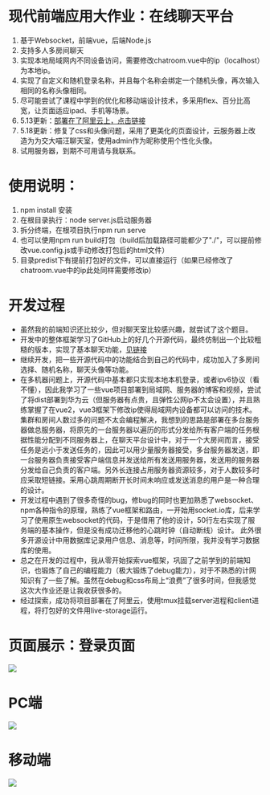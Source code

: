 # 现代前端应用大作业：在线聊天平台
1.  基于Websocket，前端vue，后端Node.js
2.  支持多人多房间聊天
3.  实现本地局域网内不同设备访问，需要修改chatroom.vue中的ip（localhost）为本地ip。
4.  实现了自定义和随机登录名称，并且每个名称会绑定一个随机头像，再次输入相同的名称头像相同。
5.  尽可能尝试了课程中学到的优化和移动端设计技术，多采用flex、百分比高宽，让页面适应ipad、手机等场景。
6.  5.13更新：[部署在了阿里云上，点击链接](http://47.107.111.88:8080/)
7.  5.18更新：修复了css和头像问题，采用了更美化的页面设计，云服务器上改造为为交大喵汪聊天室，使用admin作为昵称使用个性化头像。
8.  试用服务器，到期不可用请与我联系。
# 使用说明：
1. npm install 安装
2. 在根目录执行：node server.js启动服务器
3. 拆分终端，在根项目执行npm run serve
4. 也可以使用npm run build打包（build后加载路径可能都少了"./"，可以提前修改vue.config.js或手动修改打包后的html文件）
5. 目录predist下有提前打包好的文件，可以直接运行（如果已经修改了chatroom.vue中的ip此处同样需要修改ip）
# 开发过程
* 虽然我的前端知识还比较少，但对聊天室比较感兴趣，就尝试了这个题目。
* 开发中的整体框架学习了GitHub上的好几个开源代码，最终仿制出一个比较粗糙的版本，实现了基本聊天功能，[见链接](https://github.com/sjtuLLWWTT/Chatroom-vue)  
* 继续开发，把一些开源代码中的功能结合到自己的代码中，成功加入了多房间选择、随机名称，聊天头像等功能。  
* 在多机器问题上，开源代码中基本都只实现本地本机登录，或者ipv6协议（看不懂），因此我学习了一些vue项目部署到局域网、服务器的博客和视频，尝试了将dist部署到华为云（但服务器有点贵，且弹性公网ip不太会设置），并且熟练掌握了在vue2，vue3框架下修改ip使得局域网内设备都可以访问的技术。集群和房间人数过多的问题不太会编程解决，我想到的思路是部署在多台服务器做总服务器，将原先的一台服务器以遍历的形式分发给所有客户端的任务根据性能分配到不同服务器上，在聊天平台设计中，对于一个大房间而言，接受任务是远小于发送任务的，因此可以用少量服务器接受，多台服务器发送，即一台服务器负责接受客户端信息并发送给所有发送用服务器，发送用的服务器分发给自己负责的客户端。另外长连接占用服务器资源较多，对于人数较多时应采取短链接。采用心跳周期断开长时间未响应或发送消息的用户是一种合理的设计。
* 开发过程中遇到了很多奇怪的bug，修bug的同时也更加熟悉了websocket、npm各种指令的原理，熟练了vue框架和路由，一开始用socket.io库，后来学习了使用原生websocket的代码，于是借用了他的设计，50行左右实现了服务端的基本操作，但是没有成功迁移他的心跳时钟（自动断线）设计。  此外很多开源设计中用数据库记录用户信息、消息等，时间所限，我并没有学习数据库的使用。
* 总之在开发的过程中，我从零开始探索vue框架，巩固了之前学到的前端知识，也锻炼了自己的编程能力（极大锻炼了debug能力），对于不熟悉的计网知识有了一些了解。虽然在debug和css布局上“浪费”了很多时间，但我感觉这次大作业还是让我收获很多的。  
* 经过探索，成功将项目部署在了阿里云，使用tmux挂载server进程和client进程，将打包好的文件用live-storage运行。
# 页面展示：登录页面
![](https://github.com/sjtuLLWWTT/Chatroom-vue/blob/main/preview/pcfront.png)
# PC端
![](https://github.com/sjtuLLWWTT/Chatroom-vue/blob/main/preview/pcfront2.png)
# 移动端
![](https://github.com/sjtuLLWWTT/Chatroom-vue/blob/main/preview/pcfront3.png)
